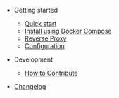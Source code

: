 - Getting started

  - [Quick start](chapters/getting_started/quick_start.md)
  - [Install using Docker Compose](chapters/getting_started/install_docker_compose.md)
  - [Reverse Proxy](chapters/getting_started/reverse_proxy.md)
  - [Configuration](chapters/getting_started/configuration.md)

- Development

  - [How to Contribute](chapters/development/contribute.md)

- [Changelog](changelog.md)
